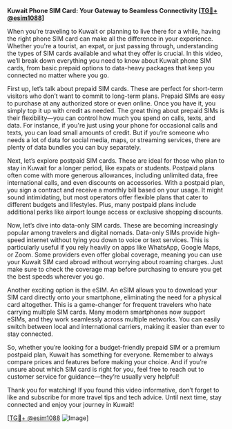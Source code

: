 **Kuwait Phone SIM Card: Your Gateway to Seamless Connectivity [[TG💪+ @esim1088](https://t.me/s/esim1088)]**

When you’re traveling to Kuwait or planning to live there for a while, having the right phone SIM card can make all the difference in your experience. Whether you're a tourist, an expat, or just passing through, understanding the types of SIM cards available and what they offer is crucial. In this video, we’ll break down everything you need to know about Kuwait phone SIM cards, from basic prepaid options to data-heavy packages that keep you connected no matter where you go.

First up, let’s talk about prepaid SIM cards. These are perfect for short-term visitors who don’t want to commit to long-term plans. Prepaid SIMs are easy to purchase at any authorized store or even online. Once you have it, you simply top it up with credit as needed. The great thing about prepaid SIMs is their flexibility—you can control how much you spend on calls, texts, and data. For instance, if you're just using your phone for occasional calls and texts, you can load small amounts of credit. But if you’re someone who needs a lot of data for social media, maps, or streaming services, there are plenty of data bundles you can buy separately.

Next, let’s explore postpaid SIM cards. These are ideal for those who plan to stay in Kuwait for a longer period, like expats or students. Postpaid plans often come with more generous allowances, including unlimited data, free international calls, and even discounts on accessories. With a postpaid plan, you sign a contract and receive a monthly bill based on your usage. It might sound intimidating, but most operators offer flexible plans that cater to different budgets and lifestyles. Plus, many postpaid plans include additional perks like airport lounge access or exclusive shopping discounts.

Now, let’s dive into data-only SIM cards. These are becoming increasingly popular among travelers and digital nomads. Data-only SIMs provide high-speed internet without tying you down to voice or text services. This is particularly useful if you rely heavily on apps like WhatsApp, Google Maps, or Zoom. Some providers even offer global coverage, meaning you can use your Kuwait SIM card abroad without worrying about roaming charges. Just make sure to check the coverage map before purchasing to ensure you get the best speeds wherever you go.

Another exciting option is the eSIM. An eSIM allows you to download your SIM card directly onto your smartphone, eliminating the need for a physical card altogether. This is a game-changer for frequent travelers who hate carrying multiple SIM cards. Many modern smartphones now support eSIMs, and they work seamlessly across multiple networks. You can easily switch between local and international carriers, making it easier than ever to stay connected.

So, whether you’re looking for a budget-friendly prepaid SIM or a premium postpaid plan, Kuwait has something for everyone. Remember to always compare prices and features before making your choice. And if you’re unsure about which SIM card is right for you, feel free to reach out to customer service for guidance—they’re usually very helpful!

Thank you for watching! If you found this video informative, don’t forget to like and subscribe for more travel tips and tech advice. Until next time, stay connected and enjoy your journey in Kuwait! 

[[TG💪+ @esim1088](https://t.me/s/esim1088) ![Image](https://i.postimg.cc/Y0z9fWf4/image.png)]